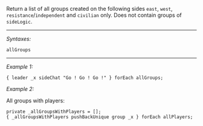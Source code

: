 Return a list of all groups created on the following sides `east`, `west`, `resistance`/`independent` and `civilian` only. Does not contain groups of `sideLogic`.


---
*Syntaxes:*

`allGroups`

---
*Example 1:*

```sqf
{ leader _x sideChat "Go ! Go ! Go !" } forEach allGroups;
```

*Example 2:*

All groups with players:

```sqf
private _allGroupsWithPlayers = [];
{ _allGroupsWithPlayers pushBackUnique group _x } forEach allPlayers;
```